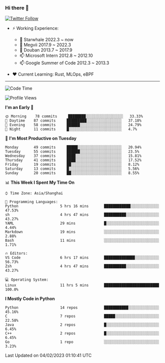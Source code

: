 ### Hi there 👋

[![Twitter Follow](https://img.shields.io/twitter/follow/tianweidut?style=social)](https://twitter.com/tianweidut)

- ⚡ Working Experience:
  - 🔭 Starwhale 2022.3 ~ now
  - 🌱 Megvii 2017.9 ~ 2022.3
  - 🌱 Douban 2013.7 ~ 2017.9
  - 📫 Microsoft Intern 2012.8 ~ 2012.10
  - 📫 Google Summer of Code 2012.3 ~ 2013.3

- ❤️ Current Learning: Rust, MLOps, eBPF

---
<!--START_SECTION:waka-->
![Code Time](http://img.shields.io/badge/Code%20Time-3%2C622%20hrs%2023%20mins-blue)

![Profile Views](http://img.shields.io/badge/Profile%20Views-0-blue)

**I'm an Early 🐤** 

```text
🌞 Morning    78 commits     ████████░░░░░░░░░░░░░░░░░   33.33% 
🌆 Daytime    87 commits     █████████░░░░░░░░░░░░░░░░   37.18% 
🌃 Evening    58 commits     ██████░░░░░░░░░░░░░░░░░░░   24.79% 
🌙 Night      11 commits     █░░░░░░░░░░░░░░░░░░░░░░░░   4.7%

```
📅 **I'm Most Productive on Tuesday** 

```text
Monday       49 commits     █████░░░░░░░░░░░░░░░░░░░░   20.94% 
Tuesday      55 commits     ██████░░░░░░░░░░░░░░░░░░░   23.5% 
Wednesday    37 commits     ████░░░░░░░░░░░░░░░░░░░░░   15.81% 
Thursday     41 commits     ████░░░░░░░░░░░░░░░░░░░░░   17.52% 
Friday       19 commits     ██░░░░░░░░░░░░░░░░░░░░░░░   8.12% 
Saturday     13 commits     █░░░░░░░░░░░░░░░░░░░░░░░░   5.56% 
Sunday       20 commits     ██░░░░░░░░░░░░░░░░░░░░░░░   8.55%

```


📊 **This Week I Spent My Time On** 

```text
⌚︎ Time Zone: Asia/Shanghai

💬 Programming Languages: 
Python                   5 hrs 16 mins       ████████████░░░░░░░░░░░░░   47.53% 
sh                       4 hrs 47 mins       ██████████░░░░░░░░░░░░░░░   43.27% 
YAML                     29 mins             █░░░░░░░░░░░░░░░░░░░░░░░░   4.44% 
Markdown                 19 mins             ░░░░░░░░░░░░░░░░░░░░░░░░░   2.88% 
Bash                     11 mins             ░░░░░░░░░░░░░░░░░░░░░░░░░   1.71%

🔥 Editors: 
VS Code                  6 hrs 17 mins       ██████████████░░░░░░░░░░░   56.73% 
Zsh                      4 hrs 47 mins       ██████████░░░░░░░░░░░░░░░   43.27%

💻 Operating System: 
Linux                    11 hrs 5 mins       █████████████████████████   100.0%

```

**I Mostly Code in Python** 

```text
Python                   14 repos            ███████████░░░░░░░░░░░░░░   45.16% 
C                        7 repos             █████░░░░░░░░░░░░░░░░░░░░   22.58% 
Java                     2 repos             █░░░░░░░░░░░░░░░░░░░░░░░░   6.45% 
C++                      2 repos             █░░░░░░░░░░░░░░░░░░░░░░░░   6.45% 
Go                       1 repo              ░░░░░░░░░░░░░░░░░░░░░░░░░   3.23%

```



 Last Updated on 04/02/2023 01:10:41 UTC
<!--END_SECTION:waka-->